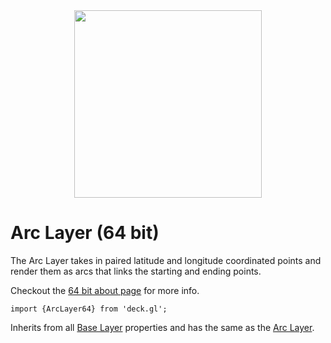 <div align="center">
  <img height="300" src="https://github.com/uber/deck.gl/raw/dev/demo/src/static/images/demo-thumb-arc.jpg" />
</div>

# Arc Layer (64 bit)

The Arc Layer takes in paired latitude and longitude coordinated points and
render them as arcs that links the starting and ending points.

Checkout the [64 bit about page](/docs/64-bits.md) for more info.

    import {ArcLayer64} from 'deck.gl';

Inherits from all [Base Layer](/docs/layers/base-layer.md) properties and has
the same as the [Arc Layer](/docs/layers/arc-layer.md).

